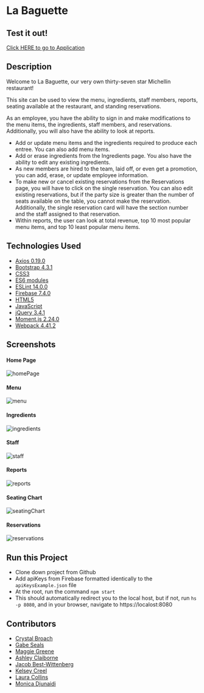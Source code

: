 # La Baguette 


## Test it out!
[Click HERE to go to Application](https://labaguette-932fa.firebaseapp.com/#)

## Description
Welcome to La Baguette, our very own thirty-seven star Michellin restaurant!

This site can be used to view the menu, ingredients, staff members, reports, seating available at the restaurant, and standing reservations.

As an employee, you have the ability to sign in and make modifications to the menu items, the ingredients, staff members, and reservations. Additionally, you will also have the ability to look at reports.

* Add or update menu items and the ingredients required to produce each entree. You can also add menu items.
* Add or erase ingredients from the Ingredients page. You also have the ability to edit any existing ingredients.
* As new members are hired to the team, laid off, or even get a promotion, you can add, erase, or update employee information.
* To make new or cancel existing reservations from the Reservations page, you will have to click on the single reservation. You can also edit existing reservations, but if the party size is greater than the number of seats available on the table, you cannot make the reservation. Additionally, the single reservation card will have the section number and the staff assigned to that reservation.
* Within reports, the user can look at total revenue, top 10 most popular menu items, and top 10 least popular menu items.

## Technologies Used
* [Axios 0.19.0](https://www.npmjs.com/package/axios)
* [Bootstrap 4.3.1](https://getbootstrap.com/)
* [CSS3](https://www.w3.org/Style/CSS/Overview.en.html)
* [ES6 modules](https://developer.mozilla.org/en-US/docs/Web/JavaScript/Guide/Modules)
* [ESLint 14.0.0](https://eslint.org/)
* [Firebase 7.4.0](https://firebase.google.com/)
* [HTML5](https://html.spec.whatwg.org/multipage/)
* [JavaScript](https://www.javascript.com/)
* [jQuery 3.4.1](https://jquery.com/)
* [Moment.js 2.24.0](https://momentjs.com/)
* [Webpack 4.41.2](https://webpack.js.org/)

## Screenshots
#### Home Page
![homePage](https://raw.githubusercontent.com/nss-evening-cohort-10/nutshell-michelin-restaurant/master/screenshots2/homepage.PNG)
#### Menu
![menu](https://raw.githubusercontent.com/nss-evening-cohort-10/nutshell-michelin-restaurant/master/screenshots2/menu.PNG)
#### Ingredients
![ingredients](https://raw.githubusercontent.com/nss-evening-cohort-10/nutshell-michelin-restaurant/master/screenshots2/inventory.PNG)
#### Staff
![staff](https://raw.githubusercontent.com/nss-evening-cohort-10/nutshell-michelin-restaurant/master/screenshots2/staff.PNG)
#### Reports
![reports](https://raw.githubusercontent.com/nss-evening-cohort-10/nutshell-michelin-restaurant/master/screenshots2/reports.PNG)
#### Seating Chart
![seatingChart](https://raw.githubusercontent.com/nss-evening-cohort-10/nutshell-michelin-restaurant/master/screenshots2/seatingChart.PNG)
#### Reservations
![reservations](https://raw.githubusercontent.com/nss-evening-cohort-10/nutshell-michelin-restaurant/master/screenshots2/reservations.PNG)

## Run this Project
* Clone down project from Github
* Add apiKeys from Firebase formatted identically to the `apiKeysExample.json` file
* At the root, run the command `npm start`
* This should automatically redirect you to the local host, but if not, run `hs -p 8080`, and in your browser, navigate to https://localost:8080

## Contributors
* [Crystal Broach](https://github.com/broach44)
* [Gabe Seals](https://github.com/gseals)
* [Maggie Greene](https://github.com/maggieisgreene)
* [Ashley Claiborne](https://github.com/aclai4067)
* [Jacob Best-Wittenberg](https://github.com/jacob-bw)
* [Kelsey Creel](https://github.com/kelseycreel)
* [Laura Collins](https://github.com/LaCollins)
* [Monica Djunaidi](https://github.com/djunaim)